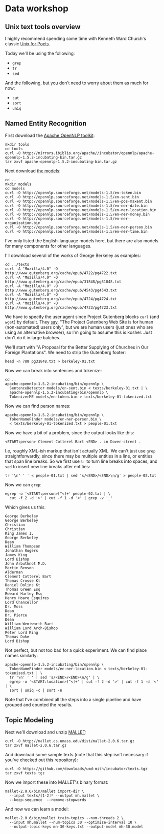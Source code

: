 Data workshop
=============

Unix text tools overview
------------------------

I highly recommend spending some time with Kenneth Ward Church's classic
[Unix for Poets](http://ufal.mff.cuni.cz/~hladka/tutorial/UnixforPoets.pdf).

Today we'll be using the following:

 * `grep`
 * `tr`
 * `sed`

And the following, but you don't need to worry about them as much for now:

 * `cut`
 * `sort`
 * `uniq`

Named Entity Recognition
------------------------

First download the [Apache OpenNLP toolkit](http://opennlp.apache.org/):

    mkdir tools
    cd tools
    curl -O http://mirrors.ibiblio.org/apache//incubator/opennlp/apache-opennlp-1.5.2-incubating-bin.tar.gz
    tar zxvf apache-opennlp-1.5.2-incubating-bin.tar.gz

Next download [the models](http://opennlp.sourceforge.net/models-1.5/):

    cd ..
    mkdir models
    cd models
    curl -O http://opennlp.sourceforge.net/models-1.5/en-token.bin
    curl -O http://opennlp.sourceforge.net/models-1.5/en-sent.bin
    curl -O http://opennlp.sourceforge.net/models-1.5/en-pos-maxent.bin
    curl -O http://opennlp.sourceforge.net/models-1.5/en-ner-date.bin
    curl -O http://opennlp.sourceforge.net/models-1.5/en-ner-location.bin
    curl -O http://opennlp.sourceforge.net/models-1.5/en-ner-money.bin
    curl -O http://opennlp.sourceforge.net/models-1.5/en-ner-organization.bin
    curl -O http://opennlp.sourceforge.net/models-1.5/en-ner-person.bin
    curl -O http://opennlp.sourceforge.net/models-1.5/en-ner-time.bin

I've only listed the English-language models here, but there are also models
for many components for other languages.

I'll download several of the works of George Berkeley as examples:

    cd ../texts
    curl -A "Mozilla/4.0" -O http://www.gutenberg.org/cache/epub/4722/pg4722.txt
    curl -A "Mozilla/4.0" -O http://www.gutenberg.org/cache/epub/31848/pg31848.txt
    curl -A "Mozilla/4.0" -O http://www.gutenberg.org/cache/epub/4543/pg4543.txt
    curl -A "Mozilla/4.0" -O http://www.gutenberg.org/cache/epub/4724/pg4724.txt
    curl -A "Mozilla/4.0" -O http://www.gutenberg.org/cache/epub/4723/pg4723.txt

We have to specify the user agent since Project Gutenberg blocks `curl` (and `wget`) by default.
They [say](http://www.gutenberg.org/error403.php),
"The Project Gutenberg Web Site is for human (non-automated) users only",
but we are human users (just ones who are using an alternative browser), so I'm going
to assume this is kosher. Just don't do it in large batches.

We'll start with "A Proposal for the Better Supplying of Churches in Our Foreign Plantations".
We need to strip the Gutenberg footer:

    head -n 780 pg31848.txt > berkeley-01.txt

Now we can break into sentences and tokenize:

    cd ..
    apache-opennlp-1.5.2-incubating/bin/opennlp \
      SentenceDetector models/en-sent.bin < texts/berkeley-01.txt | \
      apache-opennlp-1.5.2-incubating/bin/opennlp \
      TokenizerME models/en-token.bin > texts/berkeley-01-tokenized.txt

Now we can find person names:

    apache-opennlp-1.5.2-incubating/bin/opennlp \
      TokenNameFinder models/en-ner-person.bin \
      < texts/berkeley-01-tokenized.txt > people-01.txt

Now we have a bit of a problem, since the output looks like this:

    <START:person> Clement Cotterel Bart <END> . in Dover-street .

I.e, roughly XML-ish markup that isn't actually XML. We can't just use `grep` straightforwardly,
since there may be multiple entities in a line, or entities that span line breaks. So we first use
`tr` to turn line breaks into spaces, and `sed` to insert new line breaks after entities:

    tr '\n' ' ' < people-01.txt | sed 's/<END>/<END>\n/g' > people-02.txt

Now we can `grep`:

    egrep -o '<START:person>[^<]+' people-02.txt | \
      cut -f 2 -d '>' | cut -f 1 -d '<' | grep -v '_'

Which gives us this:

    George Berkeley 
    George Berkeley 
    Christian 
    Christian 
    King James I. 
    George Berkeley 
    Dean 
    William Thompson 
    Jonathan Rogers 
    James King 
    Lord Bishop 
    John Arbuthnot M.D. 
    Martin Benson 
    Alderman 
    Clement Cotterel Bart 
    Thomas Crosse Kt 
    Daniel Dolins Kt 
    Thomas Green Esq 
    Edward Harley Esq 
    Henry Hoare Esquires 
    Lord Chancellor 
    Dr. Moss 
    Dean 
    Dr. Pierce 
    Dean 
    William Wentworth Bart 
    William Lord Arch-Bishop 
    Peter Lord King 
    Thomas Duke 
    Lord Bishop 

Not perfect, but not too bad for a quick experiment. We can find place names similarly:

    apache-opennlp-1.5.2-incubating/bin/opennlp \
      TokenNameFinder models/en-ner-location.bin < texts/berkeley-01-tokenized.txt | \
      tr '\n' ' ' | sed 's/<END>/<END>\n/g' | \
      egrep -o '<START:location>[^<]+' | cut -f 2 -d '>' | cut -f 1 -d '<' | \
      sort | uniq -c | sort -n

Note that I've combined all the steps into a single pipeline and have grouped and counted
the results.

Topic Modeling
--------------

Next we'll download and unzip [MALLET](http://mallet.cs.umass.edu/):

    curl -O http://mallet.cs.umass.edu/dist/mallet-2.0.6.tar.gz
    tar zxvf mallet-2.0.6.tar.gz
    
And download some sample texts (note that this step isn't necessary if you've checked out this repository):

    curl -O https://github.com/downloads/umd-mith/incubator/texts.tgz
    tar zxvf texts.tgz

Now we import these into MALLET's binary format:

    mallet-2.0.6/bin/mallet import-dir \
      --input texts/[1-2]* --output mh.mallet \
      --keep-sequence  --remove-stopwords

And now we can learn a model:

    mallet-2.0.6/bin/mallet train-topics --num-threads 2 \
      --input mh.mallet --num-topics 30 --optimize-interval 10 \
      --output-topic-keys mh-30-keys.txt --output-model mh-30.model




